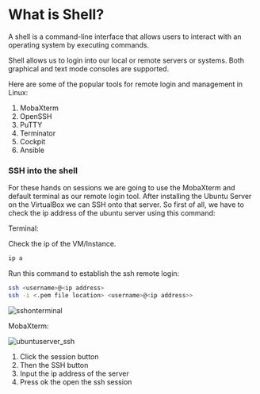 # What is Shell?

A shell is a command-line interface that allows users to interact with an operating system by executing commands.

Shell allows us to login into our local or remote servers or systems. Both graphical and text mode consoles are supported. 

Here are some of the popular tools for remote login and management in Linux:

1. MobaXterm
2. OpenSSH
3. PuTTY
4. Terminator
5. Cockpit
6. Ansible

### SSH into the shell

For these hands on sessions we are going to use the MobaXterm and default terminal as our remote login tool. After installing the Ubuntu Server on the VirtualBox we can SSH onto that server. So first of all, we have to check the ip address of the ubuntu server using this command:

Terminal:

Check the ip of the VM/Instance.

```bash
ip a
```

Run this command to establish the ssh remote login:

```bash
ssh <username>@<ip address>
ssh -i <.pem file location> <username>@<ip address>>
```

![sshonterminal](https://github.com/user-attachments/assets/66e7ac09-7515-41bd-93b6-29886aa0687c)


MobaXterm:

![ubuntuserver_ssh](https://github.com/user-attachments/assets/50cef9fd-8ad0-4ecd-b5c5-9fa1c291a5e7)

1. Click the session button
2. Then the SSH button
3. Input the ip address of the server
4. Press ok the open the ssh session
